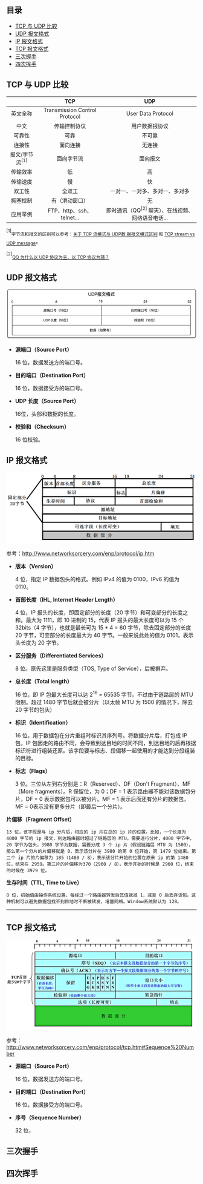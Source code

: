 ## 目录

- [TCP 与 UDP 比较](#TCP-与-UDP-比较)
- [UDP 报文格式](#UDP-报文格式)
- [IP 报文格式](#IP-报文格式)
- [TCP 报文格式](#TCP-报文格式)
- [三次握手](#三次握手)
- [四次挥手](#四次挥手)

## TCP 与 UDP 比较

|  | TCP | UDP |
| :-----:| :----: | :----: |
| 英文全称 | Transmission Control Protocol | User Data Protocol |
| 中文 | 传输控制协议 | 用户数据报协议 |
| 可靠性 | 可靠 | 不可靠 |
| 连接性 | 面向连接 | 无连接 |
| 报文/字节流<sup>[1]</sup> | 面向字节流 | 面向报文 |
| 传输效率 | 低 | 高 |
| 传输速度 | 慢 | 快 |
| 双工性 | 全双工 | 一对一、一对多、多对一、多对多 |
| 拥塞控制 | 有（滑动窗口） | 无 |
| 应用举例 | FTP、http、ssh、telnet... | 即时通讯（QQ<sup>[2]</sup> 聊天）、在线视频、网络语音电话... |

<sup>[1]</sup><sub>字节流和报文的区别可以参考：[关于 TCP 流模式与 UDP数 据报文模式区别](https://blog.csdn.net/hanchaoman/article/details/6409106) 和 [TCP stream vs UDP message](https://stackoverflow.com/questions/17446491/tcp-stream-vs-udp-message)</sub>。

<sup>[2]</sup><sub>[QQ 为什么以 UDP 协议为主，以 TCP 协议为辅？](https://www.zhihu.com/question/20292749)</sub>

## UDP 报文格式

![](https://github.com/EthsonLiu/personal-notes/blob/master/_image/014.png)

- **源端口（Source Port）**

    16 位，数据发送方的端口号。

- **目的端口（Destination Port）**

    16 位，数据接受方的端口号。
    
- **UDP 长度（Source Port）**

    16位，头部和数据的长度。

- **校验和（Checksum）**

    16 位校验。

## IP 报文格式

![](https://github.com/EthsonLiu/personal-notes/blob/master/_image/015.png)

参考：<http://www.networksorcery.com/enp/protocol/ip.htm>

- **版本（Version）**

    4 位，指定 IP 数据包头的格式。例如 IPv4 的值为 0100，IPv6 的值为 0110。

- **首部长度（IHL, Internet Header Length）**

    4 位，IP 报头的长度，即固定部分的长度（20 字节）和可变部分的长度之和。最大为 1111，即 10 进制的 15，代表 IP 报头的最大长度可以为 15 个32bits（4 字节），也就是最长可为 15 * 4 = 60 字节，除去固定部分的长度 20 字节，可变部分的长度最大为 40 字节。一般来说此处的值为 0101，表示头长度为 20 字节。

- **区分服务（Differentiated Services）**

    8 位。原先这里是服务类型（TOS, Type of Service），后被摒弃。

- **总长度（Total length）**

    16 位，即 IP 包最大长度可以达 2<sup>16</sup> = 65535 字节。不过由于链路层的 MTU 限制。超过 1480 字节后就会被分片（以太帧 MTU 为 1500 的情况下，除去 20 字节的包头）

- **标识（Identification）**

    16 位，用于数据包在分片重组时标识其序列号。将数据分片后，打包成 IP 包，IP 包因走的路由不同，会导致到达目地的时间不同，到达目地的后再根据标识符进行组装还原。该字段要与标志、段偏移一起使用的才能达到分段组装的目标。


- **标志（Flags）**

    3 位。三位从左到右分别是：R（Reserved）、DF（Don't Fragment）、MF（More fragments）。R 保留位，为 0；DF = 1 表示路由器不能对该数据包分片，DF = 0 表示数据包可以被分片。MF = 1 表示后面还有分片的数据包，MF = 0表示没有更多分片（即最后一个分片）。

 **片偏移（Fragment Offset）**

    13 位，该字段是与 ip 分片后，相应的 ip 片在总的 ip 片的位置。比如，一个长度为 4000 字节的 ip 报文，到达路由器时超过了链路层的 MTU，需要进行分片，4000 字节中，20 字节为包头，3980 字节为数据，需要分成 3 个 ip 片（假设链路层 MTU 为 1500），那么第一个分片的片偏移就是 0，表示该分片在 3980 的第 0 位开始，第 1479 位结束。第二个 ip 片的片偏移为 185（1480 / 8），表示该分片开始的位置在原来 ip 的第 1480 位，结束在 2959。第三片的片偏移为370（2960 / 8），表示开始的时候是 2960 位，结束的时候在 3979 位。

**生存时间（TTL, Time to Live）**

    8 位，初始值由操作系统设置，每经过一个路由器转发后其值就减 1，减至 0 后丢弃该包。这种机制可以避免数据包找不到目地时不断被转发，堵塞网络。Window系统默认为 128。

****

























## TCP 报文格式

![](https://github.com/EthsonLiu/personal-notes/blob/master/_image/013.png)

参考：<http://www.networksorcery.com/enp/protocol/tcp.htm#Sequence%20Number>

- **源端口（Source Port）**

    16 位，数据发送方的端口号。

- **目的端口（Destination Port）**

    16 位，数据接受方的端口号。

- **序号（Sequence Number）**

    32 位，






## 三次握手

## 四次挥手
